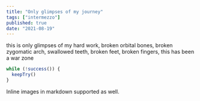 ```yaml
---
title: "Only glimpses of my journey"
tags: ["intermezzo"]
published: true
date: "2021-08-19"
---
```


this is only glimpses of my hard work, broken orbital bones, broken zygomatic arch, swallowed teeth, broken feet, broken fingers, this has been a war zone
<br>

```javascript
while (!success()) {
  keepTry()
}
```

Inline images in markdown supported as well.

